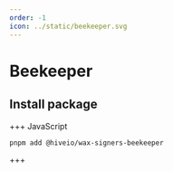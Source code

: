 ```yaml
---
order: -1
icon: ../static/beekeeper.svg
---
```


# Beekeeper

## Install package

+++ JavaScript

```bash
pnpm add @hiveio/wax-signers-beekeeper
```

+++
